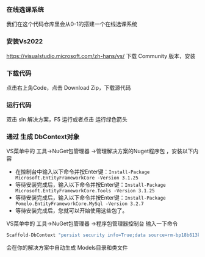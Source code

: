 ### 在线选课系统

我们在这个代码仓库里会从0-1的搭建一个在线选课系统

### 安装Vs2022
https://visualstudio.microsoft.com/zh-hans/vs/   下载 Community 版本，安装

### 下载代码
点击右上角Code，点击 Download Zip，下载源代码


### 运行代码
双击 sln 解决方案，F5 运行或者点击 运行绿色箭头



### 通过 生成 DbContext对象
VS菜单中的 工具->NuGet包管理器 ->管理解决方案的Nuget程序包 ，安装以下内容

- 在控制台中输入以下命令并按Enter键：`Install-Package Microsoft.EntityFrameworkCore -Version 3.1.25`
-  等待安装完成后，输入以下命令并按Enter键：`Install-Package Microsoft.EntityFrameworkCore.Tools -Version 3.1.25`
- 等待安装完成后，输入以下命令并按Enter键：`Install-Package Pomelo.EntityFrameworkCore.MySql -Version 3.2.7`
- 等待安装完成后，您就可以开始使用这些包了。

VS菜单中的 工具->NuGet包管理器 ->程序包管理器控制台 输入一下命令
```C#
Scaffold-DbContext "persist security info=True;data source=rm-bp18b613kv75bjlyl1o.mysql.rds.aliyuncs.com;port=3306;initial catalog=04010018;user id=student_19;password=student_19;character set=utf8;allow zero datetime=true;convert zero datetime=true;pooling=true;maximumpoolsize=3000" Pomelo.EntityFrameworkCore.MySql -OutputDir Models
```

会在你的解决方案中自动生成 Models目录和类文件
